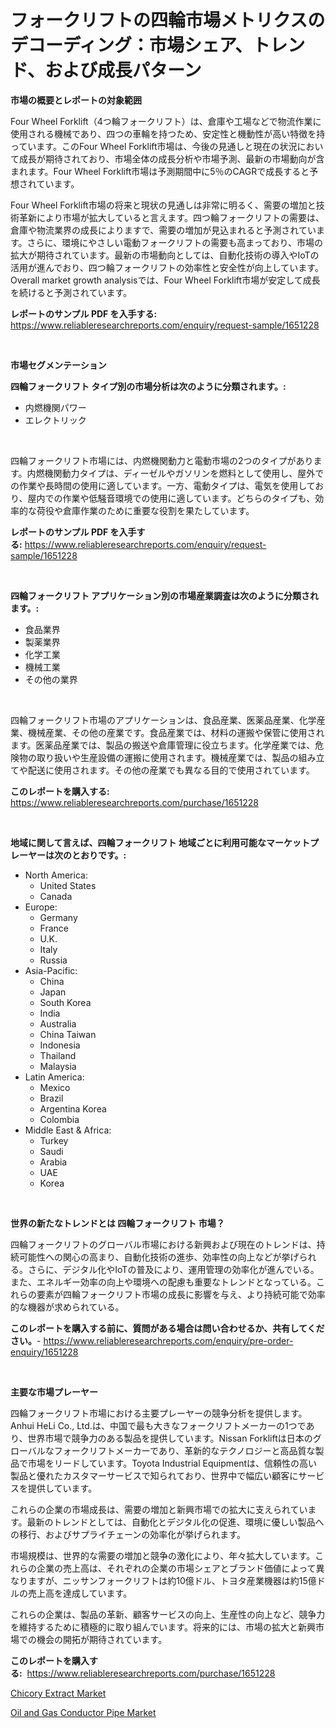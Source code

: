 <p><h1>フォークリフトの四輪市場メトリクスのデコーディング：市場シェア、トレンド、および成長パターン</h1></p><p><strong>市場の概要とレポートの対象範囲</strong></p>
<p><p>Four Wheel Forklift（4つ輪フォークリフト）は、倉庫や工場などで物流作業に使用される機械であり、四つの車輪を持つため、安定性と機動性が高い特徴を持っています。このFour Wheel Forklift市場は、今後の見通しと現在の状況において成長が期待されており、市場全体の成長分析や市場予測、最新の市場動向が含まれます。Four Wheel Forklift市場は予測期間中に5％のCAGRで成長すると予想されています。</p><p>Four Wheel Forklift市場の将来と現状の見通しは非常に明るく、需要の増加と技術革新により市場が拡大していると言えます。四つ輪フォークリフトの需要は、倉庫や物流業界の成長によりますで、需要の増加が見込まれると予測されています。さらに、環境にやさしい電動フォークリフトの需要も高まっており、市場の拡大が期待されています。最新の市場動向としては、自動化技術の導入やIoTの活用が進んでおり、四つ輪フォークリフトの効率性と安全性が向上しています。Overall market growth analysisでは、Four Wheel Forklift市場が安定して成長を続けると予測されています。</p></p>
<p><strong>レポートのサンプル PDF を入手する:</strong> <a href="https://www.reliableresearchreports.com/enquiry/request-sample/1651228">https://www.reliableresearchreports.com/enquiry/request-sample/1651228</a></p>
<p>&nbsp;</p>
<p><strong>市場セグメンテーション</strong></p>
<p><strong>四輪フォークリフト タイプ別の市場分析は次のように分類されます。:</strong></p>
<p><ul><li>内燃機関パワー</li><li>エレクトリック</li></ul></p>
<p>&nbsp;</p>
<p><p>四輪フォークリフト市場には、内燃機関動力と電動市場の2つのタイプがあります。内燃機関動力タイプは、ディーゼルやガソリンを燃料として使用し、屋外での作業や長時間の使用に適しています。一方、電動タイプは、電気を使用しており、屋内での作業や低騒音環境での使用に適しています。どちらのタイプも、効率的な荷役や倉庫作業のために重要な役割を果たしています。</p></p>
<p><strong>レポートのサンプル PDF を入手する:</strong>&nbsp;<a href="https://www.reliableresearchreports.com/enquiry/request-sample/1651228">https://www.reliableresearchreports.com/enquiry/request-sample/1651228</a></p>
<p>&nbsp;</p>
<p><strong> 四輪フォークリフト アプリケーション別の市場産業調査は次のように分類されます。:</strong></p>
<p><ul><li>食品業界</li><li>製薬業界</li><li>化学工業</li><li>機械工業</li><li>その他の業界</li></ul></p>
<p>&nbsp;</p>
<p><p>四輪フォークリフト市場のアプリケーションは、食品産業、医薬品産業、化学産業、機械産業、その他の産業です。食品産業では、材料の運搬や保管に使用されます。医薬品産業では、製品の搬送や倉庫管理に役立ちます。化学産業では、危険物の取り扱いや生産設備の運搬に使用されます。機械産業では、製品の組み立てや配送に使用されます。その他の産業でも異なる目的で使用されています。</p></p>
<p><strong>このレポートを購入する:</strong>&nbsp; <a href="https://www.reliableresearchreports.com/purchase/1651228">https://www.reliableresearchreports.com/purchase/1651228</a></p>
<p>&nbsp;</p>
<p><strong>地域に関して言えば、四輪フォークリフト 地域ごとに利用可能なマーケットプレーヤーは次のとおりです。:</strong></p>
<p><ul>
    <li>
        North America:
        <ul>
            <li>United States</li>
            <li>Canada</li>
        </ul>
    </li>
    <li>
        Europe:
        <ul>
            <li>Germany</li>
            <li>France</li>
            <li>U.K.</li>
            <li>Italy</li>
            <li>Russia</li>
        </ul>
    </li>
    <li>
        Asia-Pacific:
        <ul>
            <li>China</li>
            <li>Japan</li>
            <li>South Korea</li>
            <li>India</li>
            <li>Australia</li>
            <li>China Taiwan</li>
            <li>Indonesia</li>
            <li>Thailand</li>
            <li>Malaysia</li>
        </ul>
    </li>
    <li>
        Latin America:
        <ul>
            <li>Mexico</li>
            <li>Brazil</li>
            <li>Argentina Korea</li>
            <li>Colombia</li>
        </ul>
    </li>
    <li>
        Middle East & Africa:
        <ul>
            <li>Turkey</li>
            <li>Saudi</li>
            <li>Arabia</li>
            <li>UAE</li>
            <li>Korea</li>
        </ul>
    </li>
    </ul></p>
<p>&nbsp;</p>
<p><strong>世界の新たなトレンドとは 四輪フォークリフト 市場？</strong></p>
<p><p>四輪フォークリフトのグローバル市場における新興および現在のトレンドは、持続可能性への関心の高まり、自動化技術の進歩、効率性の向上などが挙げられる。さらに、デジタル化やIoTの普及により、運用管理の効率化が進んでいる。また、エネルギー効率の向上や環境への配慮も重要なトレンドとなっている。これらの要素が四輪フォークリフト市場の成長に影響を与え、より持続可能で効率的な機器が求められている。</p></p>
<p><strong>このレポートを購入する前に、質問がある場合は問い合わせるか、共有してください。</strong>- <a href="https://www.reliableresearchreports.com/enquiry/pre-order-enquiry/1651228">https://www.reliableresearchreports.com/enquiry/pre-order-enquiry/1651228</a></p>
<p>&nbsp;</p>
<p><strong>主要な市場プレーヤー</strong></p>
<p><p>四輪フォークリフト市場における主要プレーヤーの競争分析を提供します。 Anhui HeLi Co., Ltd.は、中国で最も大きなフォークリフトメーカーの1つであり、世界市場で競争力のある製品を提供しています。Nissan Forkliftは日本のグローバルなフォークリフトメーカーであり、革新的なテクノロジーと高品質な製品で市場をリードしています。Toyota Industrial Equipmentは、信頼性の高い製品と優れたカスタマーサービスで知られており、世界中で幅広い顧客にサービスを提供しています。</p><p>これらの企業の市場成長は、需要の増加と新興市場での拡大に支えられています。最新のトレンドとしては、自動化とデジタル化の促進、環境に優しい製品への移行、およびサプライチェーンの効率化が挙げられます。</p><p>市場規模は、世界的な需要の増加と競争の激化により、年々拡大しています。これらの企業の売上高は、それぞれの企業の市場シェアとブランド価値によって異なりますが、ニッサンフォークリフトは約10億ドル、トヨタ産業機器は約15億ドルの売上高を達成しています。</p><p>これらの企業は、製品の革新、顧客サービスの向上、生産性の向上など、競争力を維持するために積極的に取り組んでいます。将来的には、市場の拡大と新興市場での機会の開拓が期待されています。</p></p>
<p><strong>このレポートを購入する:</strong>&nbsp;&nbsp;<a href="https://www.reliableresearchreports.com/purchase/1651228">https://www.reliableresearchreports.com/purchase/1651228</a></p>
<p><p><a href="https://crocus-run-b5a.notion.site/Chicory-Extract-Market-Research-Report-The-Key-To-Successful-Business-Strategy-Forecasted-for-Perio-18e7e8ec708943e3bb09e97f21dcaa3f">Chicory Extract Market</a></p><p><a href="https://metal-farmhouse-e95.notion.site/Insights-into-Oil-and-Gas-Conductor-Pipe-Market-Size-Analysing-Market-Share-Trends-and-Growth-fro-9b9d67a071d141a981dc15a1f58ba5e6">Oil and Gas Conductor Pipe Market</a></p></p>